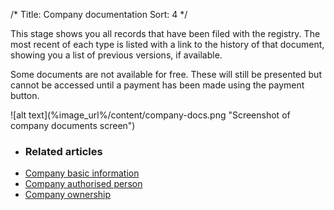 /*
Title: Company documentation
Sort: 4
*/

This stage shows you all records that have been filed with the registry. The most recent of each type is listed with a link to the history of that document, showing you a list of previous versions, if available.

Some documents are not available for free. These will still be presented but cannot be accessed until a payment has been made using the payment button.

<div class="img-container">
![alt text](%image_url%/content/company-docs.png "Screenshot of company documents screen")
</div>

+ ### Related articles
+ [Company basic information](/stages-for-companies/company-information)
+ [Company authorised person](/stages-for-companies/company-authorised-persons)
+ [Company ownership](/stages-for-companies/company-ownership)
